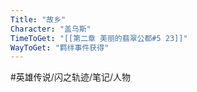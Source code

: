 ```yaml
---
Title: "故乡"
Character: "盖乌斯"
TimeToGet: "[[第二章 美丽的翡翠公都#5 23]]"
WayToGet: "羁绊事件获得"
---
```


#英雄传说/闪之轨迹/笔记/人物